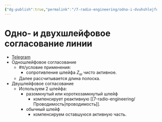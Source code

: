 ```yaml
---
{"dg-publish":true,"permalink":"/7-radio-engineering/odno-i-dvuhshlejfovoe-soglasovanie-linii/","title":"Одно- и двухшлейфовое согласование линии"}
---
```



# Одно- и двухшлейфовое согласование линии

- [Telegram](https://t.me/c/1837471271/6/190)
- Одношлейфовое согласование
	- #π/условие применения:
		- сопротивление шлейфа $Z_{ш}$ чисто активное.
	- Далее рассчитывается длина полоска.
- Двушлейфовое согласование
	- Используем 2 шлейфа:
		- разомкнутый или короткозамкнутый шлейф
			- компенсирует реактивную [[7-radio-engineering/Проводимость\|проводимость]].
		- обычный шлейф
			- компенсируем оставшуюся активную часть.
